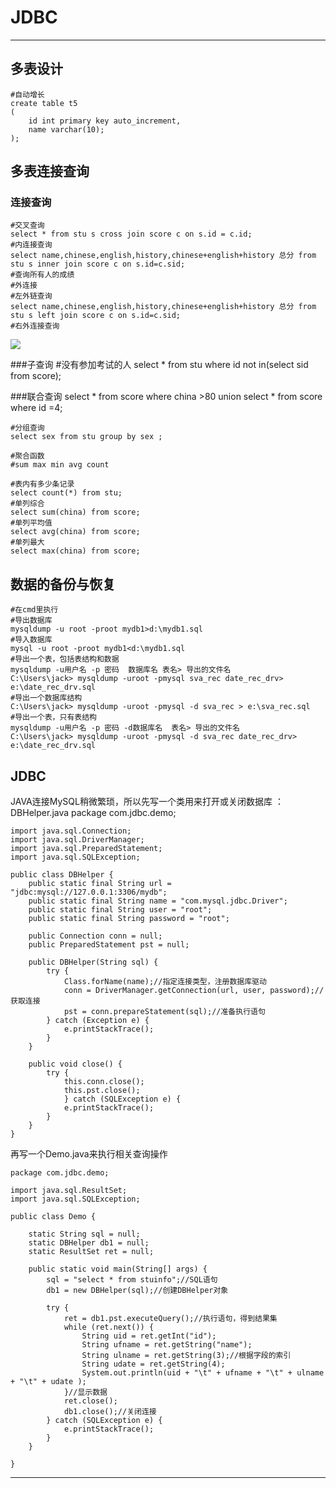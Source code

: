 # JDBC  
<hr>  
  
## 多表设计
	#自动增长 
	create table t5
	(
		id int primary key auto_increment,
		name varchar(10);
	);	

## 多表连接查询

### 连接查询
	#交叉查询
	select * from stu s cross join score c on s.id = c.id;  
	#内连接查询
	select name,chinese,english,history,chinese+english+history 总分 from stu s inner join score c on s.id=c.sid;
	#查询所有人的成绩
	#外连接
	#左外链查询
	select name,chinese,english,history,chinese+english+history 总分 from stu s left join score c on s.id=c.sid;
	#右外连接查询
![](https://i.imgur.com/Aqx0QiS.png)  

###子查询
	#没有参加考试的人
	select * from stu where id not in(select sid from score);
	
###联合查询
	select * from score where china >80 union select * from score where id =4;  
 
	#分组查询
	select sex from stu group by sex ;  

	#聚合函数
	#sum max min avg count
	
	#表内有多少条记录
	select count(*) from stu;
	#单列综合
	select sum(china) from score;
	#单列平均值
	select avg(china) from score;
	#单列最大
	select max(china) from score;
	
## 数据的备份与恢复
	#在cmd里执行 
	#导出数据库
	mysqldump -u root -proot mydb1>d:\mydb1.sql
	#导入数据库
	mysql -u root -proot mydb1<d:\mydb1.sql
	#导出一个表，包括表结构和数据  
	mysqldump -u用户名 -p 密码  数据库名 表名> 导出的文件名 
	C:\Users\jack> mysqldump -uroot -pmysql sva_rec date_rec_drv> e:\date_rec_drv.sql 
	#导出一个数据库结构 
	C:\Users\jack> mysqldump -uroot -pmysql -d sva_rec > e:\sva_rec.sql 
	#导出一个表，只有表结构 
	mysqldump -u用户名 -p 密码 -d数据库名  表名> 导出的文件名 
	C:\Users\jack> mysqldump -uroot -pmysql -d sva_rec date_rec_drv> e:\date_rec_drv.sql 
  
## JDBC
 JAVA连接MySQL稍微繁琐，所以先写一个类用来打开或关闭数据库 ： DBHelper.java
	package com.jdbc.demo;  
  
	import java.sql.Connection;  
	import java.sql.DriverManager;  
	import java.sql.PreparedStatement;  
	import java.sql.SQLException;  
  
	public class DBHelper {  
    	public static final String url = "jdbc:mysql://127.0.0.1:3306/mydb";  
    	public static final String name = "com.mysql.jdbc.Driver";  
    	public static final String user = "root";  
    	public static final String password = "root";  
  
    	public Connection conn = null;  
    	public PreparedStatement pst = null;  
  	
    	public DBHelper(String sql) {  
    	    try {  
    	        Class.forName(name);//指定连接类型，注册数据库驱动  
    	        conn = DriverManager.getConnection(url, user, password);//获取连接  
    	        pst = conn.prepareStatement(sql);//准备执行语句  
    	    } catch (Exception e) {  
    	        e.printStackTrace();  
    	    }  
    	}  
  
    	public void close() {  
    	    try {  
    	        this.conn.close();  
    	        this.pst.close();  
    		    } catch (SQLException e) {  
    	        e.printStackTrace();  
    	    }  
    	}  
	}  
  
  
再写一个Demo.java来执行相关查询操作  

	package com.jdbc.demo;  
  
	import java.sql.ResultSet;  
	import java.sql.SQLException;  
  
	public class Demo {  
  
	    static String sql = null;  
	    static DBHelper db1 = null;  
	    static ResultSet ret = null;  
  
	    public static void main(String[] args) {  
	        sql = "select * from stuinfo";//SQL语句  
	        db1 = new DBHelper(sql);//创建DBHelper对象  
  
	        try {  
	            ret = db1.pst.executeQuery();//执行语句，得到结果集  
	            while (ret.next()) {  
	                String uid = ret.getInt("id");  
	                String ufname = ret.getString("name");  
	                String ulname = ret.getString(3);//根据字段的索引  
	                String udate = ret.getString(4);  
	                System.out.println(uid + "\t" + ufname + "\t" + ulname + "\t" + udate );  
	            }//显示数据  
	            ret.close();  
	            db1.close();//关闭连接  
	        } catch (SQLException e) {  
	            e.printStackTrace();  
	        }  
	    }  
  
	}  
 
---  
